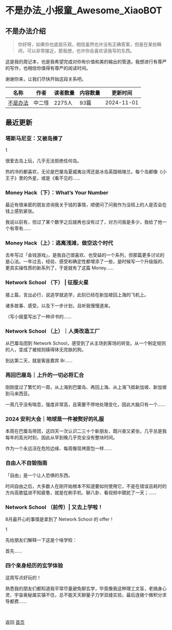 # 不是办法_小报童_Awesome_XiaoBOT

## 不是办法介绍
> 你好呀，如果你也底层乐观，相信虽然也许没有正确答案，但是在某些瞬间，可以非常接近，那我想，也许你会喜欢读我写的东西。    
    
这是我的周记本，也是我希望完成对你有价值和美的输出的管道。我想进行有尊严的写作，也相信你值得有尊严的阅读时间。    
    
谢谢你来，让我们尽快开始这段关系吧。  
  


|名称|作者|读者数量|内容数量|更新时间|
|---|---|---|---|---|
|[不是办法](https://xiaobot.net/p/notworking?refer=9c3f1c95-a052-465a-9902-f6d75080262a)|中二怪|2275人|93篇|2024-11-01|

## 最近更新
### 塔斯马尼亚：又被岛揍了

1

很爱去岛上玩，几乎无法拒绝任何岛。

热的冷的都喜欢，无论是巴厘岛夏威夷台湾还是冰岛英国格陵兰。每个岛都像《小王子》里的外星，或是《看不见的......

### Money Hack（下）：What’s Your Number

最近有很亲密的朋友咨询我关于钱的事情，顺便问了问我作为没班上的人是否会在钱上感到紧张。

我说以前有，但过了某个数字之后就再也没有过了，对方问我是多少，我给了他一个有零有......

### Money Hack（上）：逃离浅滩，做空这个时代

去年写过「金钱游戏」，是我自己很喜欢、也受益的一个系列，但那篇更多讨论的是心法。一年过去，经验、感受和确定性都增添了一些，是时候写一个升级版的、更具实操性质的新系列了，于是就有了这篇
Money......

### Network School （下） | 征服火星

接上篇，言出必行，说逃学就逃学，此刻已经在新加坡回上海的飞机上。

诸多故事、感受，以及下一步计划，且听我慢慢道来。

（写小报童写出了一种评书的......

### Network School （上）｜人类改造工厂

从巴厘岛团到 Network School，感受到了从主场到客场的转变。从一个制定规则的人，变成了被规则揍得体无完肤的狗。

到达第二天，就是客座嘉宾 Br......

### 再回巴厘岛｜上升的一切必将汇合

刚刚度过了繁忙的一周，从上海到巴厘岛、再回上海、从上海飞抵新加坡、新加坡到马来西亚。

一周几乎没有喘息，强度非常高，且需要不停地处理变化，因此大脑只有一个......

### 2024 安利大会｜地球是一件被熨好的礼服

本周在巴厘岛带团，这四天一次认识二三十个新朋友，既兴奋又紧张，几乎总是我每年的高光时刻，因此从早到晚几乎完全没有整块时间。

作为一个永远活在危险边缘、每周像现烤面包一样......

### 自由人不自毁指南

「自由」是一个让人恐惧的东西。

时间自由之后，大多数人在刚开始根本不知道要如何使用它，不是在错误且耗时的方向高歌猛进不知疲惫，就是在刷手机、聊八卦、看视频中蹉跎了一天；......

### Network School （前传）| 又去上学啦！

8月最开心的事情是拿到了 Network School 的 offer！

1

先给朋友们解释一下这是个啥学校：

首先......

### 四个亲身经历的玄学体验

这周写点好玩的！

熟悉我的朋友们都知道我平常尽量避免聊玄学，毕竟像我这种理工文盲，老搞身心灵、宇宙奥秘属实镇不住，总不能天天聊量子力学双缝实验，最后连做个微积分求导都费......


<a href="https://github.com/Reno9527/awesome-xiaobot" style="color: white; text-decoration: none;">awesome-xiaobot</a>

返回 [首页](../README.md)
